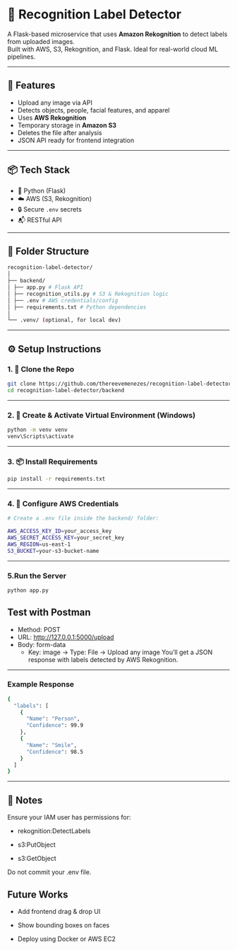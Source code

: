 # 🧠 Recognition Label Detector

A Flask-based microservice that uses **Amazon Rekognition** to detect labels from uploaded images.  
Built with AWS, S3, Rekognition, and Flask. Ideal for real-world cloud ML pipelines.

---

## 🚀 Features

- Upload any image via API
- Detects objects, people, facial features, and apparel
- Uses **AWS Rekognition**
- Temporary storage in **Amazon S3**
- Deletes the file after analysis
- JSON API ready for frontend integration

---

## 📦 Tech Stack

- 🐍 Python (Flask)
- ☁️ AWS (S3, Rekognition)
- 🔒 Secure `.env` secrets
- 📬 RESTful API

---

## 📂 Folder Structure

```bash
recognition-label-detector/
│
├── backend/
│ ├── app.py # Flask API
│ ├── recognition_utils.py # S3 & Rekognition logic
│ ├── .env # AWS credentials/config
│ ├── requirements.txt # Python dependencies
│
└── .venv/ (optional, for local dev)
```
---

## ⚙️ Setup Instructions

### 1. 🧪 Clone the Repo

```bash
git clone https://github.com/thereevemenezes/recognition-label-detector.git
cd recognition-label-detector/backend
```
---
### 2. 🐍 Create & Activate Virtual Environment (Windows)
```bash
python -m venv venv
venv\Scripts\activate 
```
---
### 3. 📦 Install Requirements
```bash
pip install -r requirements.txt
```
---
### 4. 🔐 Configure AWS Credentials
```bash
# Create a .env file inside the backend/ folder:

AWS_ACCESS_KEY_ID=your_access_key
AWS_SECRET_ACCESS_KEY=your_secret_key
AWS_REGION=us-east-1
S3_BUCKET=your-s3-bucket-name
```
---

### 5.Run the Server
```bash
python app.py
```

## Test with Postman
- Method: POST
- URL: http://127.0.0.1:5000/upload
- Body: form-data
    - Key: image → Type: File → Upload any image
You’ll get a JSON response with labels detected by AWS Rekognition.
---

### Example Response

```bash
{
  "labels": [
    {
      "Name": "Person",
      "Confidence": 99.9
    },
    {
      "Name": "Smile",
      "Confidence": 98.5
    }
  ]
}
```
---

## 📌 Notes

Ensure your IAM user has permissions for:

- rekognition:DetectLabels

- s3:PutObject

- s3:GetObject

Do not commit your .env file.

## Future Works

- Add frontend drag & drop UI

- Show bounding boxes on faces

- Deploy using Docker or AWS EC2